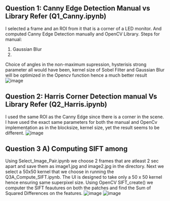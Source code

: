 ## Question 1: Canny Edge Detection Manual vs Library Refer (Q1_Canny.ipynb)

I selected a frame and an ROI from it that is a corner of a LED monitor. And computed Canny Edge Detection manually and OpenCV Library.
Steps for manual:
1) Gaussian Blur
2) 
Choice of angles in the non-maximum supression, hysterisis strong parameter all would have been, kernel size of Sobel Filter and Gaussian Blur will be optimized in the Opencv function hence a much better result
![image](https://github.com/pvdsan/Assignment2/assets/22724124/91fc70e1-b922-4a57-81aa-3fc4957b71d3)


## Question 2: Harris Corner Detection manual Vs Library Refer (Q2_Harris.ipynb)

I used the same ROI as the Canny Edge since there is a corner in the scene.
I have used the exact same parameters for both the manual and OpenCv implementation as in the blocksize, kernel size, yet the result seems to be different.
![image](https://github.com/pvdsan/Assignment2/assets/22724124/a863d1b2-8630-471e-8aef-9fb8176edcdc)

## Question 3 A) Computing SIFT among 
Using Select_Image_Pair.ipynb we choose 2 frames that are atleast 2 sec apart and save them as image1.jpg and image2.jpg in the directory.
Next we select a 50x50 kernel that we choose in running the Q3A_Compute_SIFT.ipynb. The UI is designed to take only a 50 x 50 kernel hence ensuring same superpixel size.
Using OpenCV SIFT_create() we computer the SIFT feautures on both the patches and find the Sum of Squared Differences on the features.
![image](https://github.com/pvdsan/Assignment2/assets/22724124/8f0b40ab-60d8-4b3c-9d6a-15a874bbac2d)  ![image](https://github.com/pvdsan/Assignment2/assets/22724124/f29c29c2-7196-45a3-a88d-09a175e5f031)


